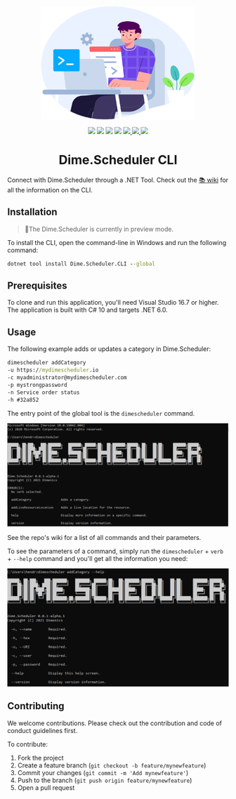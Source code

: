 <p align="center">
    <img src="assets/connect.svg?raw=true" width=350>
</p>

<p align="center">
<img src="https://img.shields.io/nuget/vpre/Dime.Scheduler.CLI?style=flat-square" />
<img src="https://img.shields.io/azure-devops/build/dimesoftware/Dime%20Software/204?style=flat-square" /> 
<img src="https://img.shields.io/azure-devops/coverage/dimesoftware/Dime%20Software/204">
<a href="https://codeclimate.com/github/dime-scheduler/ds-cli/maintainability"><img src="https://api.codeclimate.com/v1/badges/68140b51ba67c1fbf36e/maintainability" /></a> 
 <a href="https://github.com/dime-scheduler/ds-cli/discussions">
  <img src="https://img.shields.io/badge/chat-discussions-brightgreen?style=flat-square"> <img src="https://img.shields.io/badge/License-MIT-brightgreen.svg?style=flat-square"/> <img src="https://img.shields.io/badge/PRs-welcome-brightgreen.svg?style=flat-square" />
</a>
</p>
<h1 align="center">Dime.Scheduler CLI</h1>

Connect with Dime.Scheduler through a .NET Tool. Check out the [📚 wiki](https://github.com/dime-scheduler/cli/wiki) for all the information on the CLI.

## Installation

> 🚧The Dime.Scheduler is currently in preview mode.

To install the CLI, open the command-line in Windows and run the following command:

```cmd
dotnet tool install Dime.Scheduler.CLI --global
```

## Prerequisites

To clone and run this application, you'll need Visual Studio 16.7 or higher. The application is built with C# 10 and targets .NET 6.0.

## Usage

The following example adds or updates a category in Dime.Scheduler:

```cmd
dimescheduler addCategory
-u https://mydimescheduler.io
-c myadministrator@mydimescheduler.com
-p mystrongpassword
-n Service order status
-h #32a852
```

The entry point of the global tool is the `dimescheduler` command.

<img src="assets/cmd.png" />

See the repo's wiki for a list of all commands and their parameters.

To see the parameters of a command, simply run the `dimescheduler` + `verb` + `--help` command and you'll get all the information you need:

<img src="assets/cmd-command.png" />

## Contributing

We welcome contributions. Please check out the contribution and code of conduct guidelines first.

To contribute:

1. Fork the project
2. Create a feature branch (`git checkout -b feature/mynewfeature`)
3. Commit your changes (`git commit -m 'Add mynewfeature'`)
4. Push to the branch (`git push origin feature/mynewfeature`)
5. Open a pull request
